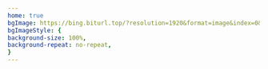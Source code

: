 ```yaml
---
home: true
bgImage: https://bing.biturl.top/?resolution=1920&format=image&index=0&mkt=zh-CN
bgImageStyle: {
background-size: 100%,
background-repeat: no-repeat,
}
---
```

<!-- 
<style module>
aside {
  display: none !important;
}
</style> -->
